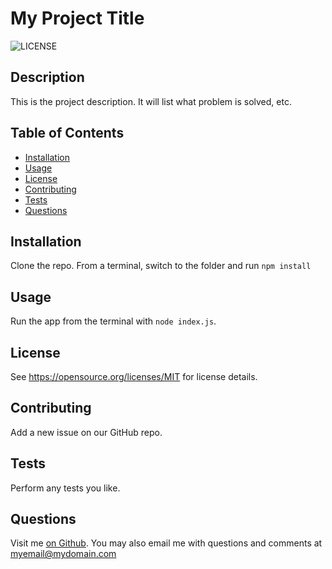# My Project Title

![LICENSE](https://img.shields.io/static/v1?label=License&color=blue&message=MIT)

## Description

This is the project description.  It will list what problem is solved, etc.

## Table of Contents

- [Installation](#installation)
- [Usage](#usage)
- [License](#license)
- [Contributing](#contributing)
- [Tests](#tests)
- [Questions](#questions)

## Installation

Clone the repo.  From a terminal, switch to the folder and run `npm install`

## Usage

Run the app from the terminal with `node index.js`.

## License

See https://opensource.org/licenses/MIT for license details.

## Contributing

Add a new issue on our GitHub repo.

## Tests

Perform any tests you like.

## Questions

Visit me [on Github](https://github.com/iseanc).  You may also email me with questions and comments at [myemail@mydomain.com](mailto:myemail@mydomain.com)

